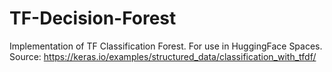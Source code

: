# TF-Decision-Forest
Implementation of TF Classification Forest. For use in HuggingFace Spaces. Source: https://keras.io/examples/structured_data/classification_with_tfdf/

